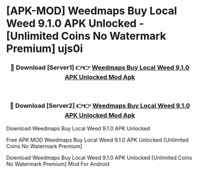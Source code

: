 # [APK-MOD] Weedmaps  Buy Local Weed 9.1.0 APK Unlocked - [Unlimited Coins No Watermark Premium] ujs0i



<div align="center">
<h3>🔴 Download [Server1] 👉👉 <a href="https://momento.my/?title=Weedmaps__Buy_Local_Weed_9.1.0_APK_Unlocked">Weedmaps  Buy Local Weed 9.1.0 APK Unlocked Mod Apk</a></h3><br>

<h3>🔴 Download [Server2] 👉👉 <a href="https://momento.my/?title=Weedmaps__Buy_Local_Weed_9.1.0_APK_Unlocked">Weedmaps  Buy Local Weed 9.1.0 APK Unlocked Mod Apk</a></h3>
</div>



Download Weedmaps  Buy Local Weed 9.1.0 APK Unlocked 

Free APK MOD Weedmaps  Buy Local Weed 9.1.0 APK Unlocked [Unlimited Coins No Watermark Premium]

Download Weedmaps  Buy Local Weed 9.1.0 APK Unlocked [Unlimited Coins No Watermark Premium] Mod For Android
